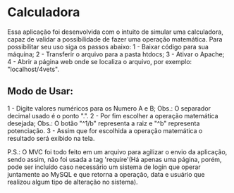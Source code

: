 # Calculadora
Essa aplicação foi desenvolvida com o intuito de simular uma calculadora, capaz de validar a possibilidade de fazer uma operação matemática.
Para possibilitar seu uso siga os passos abaixo:
1 - Baixar código para sua máquina;
2 - Transferir o arquivo para a pasta htdocs;
3 - Ativar o Apache;
4 - Abrir a página web onde se localiza o arquivo, por exemplo: "localhost/4vets".

## Modo de Usar:
1 - Digite valores numéricos para os Numero A e B;
	Obs.: O separador decimal usado é o ponto ".".
2 - Por fim escolher a operação matemática desejada;
	Obs.: O botão "^1/b" representa a raiz e "^b" representa potenciação.
3 - Assim que for escolhida a operação matemática o resultado será exibido na tela.

P.S.: O MVC foi todo feito em um arquivo para agilizar o envio da aplicação, sendo assim, não foi usada a tag 'require'(Há apenas uma página, porém, pode ser incluído caso necessário um sistema de login que operar juntamente ao MySQL e que retorna a operação, data e usuário que realizou algum tipo de alteração no sistema).
